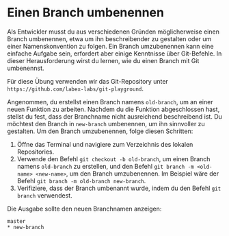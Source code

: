 # Einen Branch umbenennen

Als Entwickler musst du aus verschiedenen Gründen möglicherweise einen Branch umbenennen, etwa um ihn beschreibender zu gestalten oder um einer Namenskonvention zu folgen. Ein Branch umzubenennen kann eine einfache Aufgabe sein, erfordert aber einige Kenntnisse über Git-Befehle. In dieser Herausforderung wirst du lernen, wie du einen Branch mit Git umbenennst.

Für diese Übung verwenden wir das Git-Repository unter `https://github.com/labex-labs/git-playground`.

Angenommen, du erstellst einen Branch namens `old-branch`, um an einer neuen Funktion zu arbeiten. Nachdem du die Funktion abgeschlossen hast, stellst du fest, dass der Branchname nicht ausreichend beschreibend ist. Du möchtest den Branch in `new-branch` umbenennen, um ihn sinnvoller zu gestalten. Um den Branch umzubenennen, folge diesen Schritten:

1. Öffne das Terminal und navigiere zum Verzeichnis des lokalen Repositories.
2. Verwende den Befehl `git checkout -b old-branch`, um einen Branch namens `old-branch` zu erstellen, und den Befehl `git branch -m <old-name> <new-name>`, um den Branch umzubenennen. Im Beispiel wäre der Befehl `git branch -m old-branch new-branch`.
3. Verifiziere, dass der Branch umbenannt wurde, indem du den Befehl `git branch` verwendest.

Die Ausgabe sollte den neuen Branchnamen anzeigen:

```shell
master
* new-branch
```
